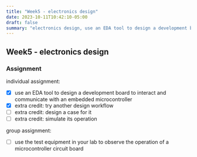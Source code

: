 ```yaml
---
title: "Week5 - electronics design"
date: 2023-10-11T10:42:10-05:00
draft: false
summary: "electronics design, use an EDA tool to design a development board to interact and communicate with an embedded microcontroller"
---
```


## Week5 - electronics design

### Assignment

individual assignment:</br>

- [x] use an EDA tool to design a development board to interact and communicate with an embedded microcontroller
- [x] extra credit: try another design workflow
- [ ] extra credit: design a case for it
- [ ] extra credit: simulate its operation

group assignment:</br>

- [ ] use the test equipment in your lab to observe the operation of a microcontroller circuit board